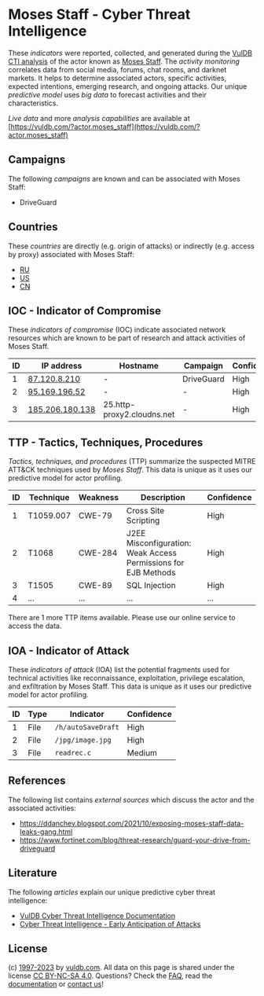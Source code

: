 # Moses Staff - Cyber Threat Intelligence

These _indicators_ were reported, collected, and generated during the [VulDB CTI analysis](https://vuldb.com/?kb.cti) of the actor known as [Moses Staff](https://vuldb.com/?actor.moses_staff). The _activity monitoring_ correlates data from social media, forums, chat rooms, and darknet markets. It helps to determine associated actors, specific activities, expected intentions, emerging research, and ongoing attacks. Our unique _predictive model_ uses _big data_ to forecast activities and their characteristics.

_Live data_ and more _analysis capabilities_ are available at [https://vuldb.com/?actor.moses_staff](https://vuldb.com/?actor.moses_staff)

## Campaigns

The following _campaigns_ are known and can be associated with Moses Staff:

* DriveGuard

## Countries

These _countries_ are directly (e.g. origin of attacks) or indirectly (e.g. access by proxy) associated with Moses Staff:

* [RU](https://vuldb.com/?country.ru)
* [US](https://vuldb.com/?country.us)
* [CN](https://vuldb.com/?country.cn)

## IOC - Indicator of Compromise

These _indicators of compromise_ (IOC) indicate associated network resources which are known to be part of research and attack activities of Moses Staff.

ID | IP address | Hostname | Campaign | Confidence
-- | ---------- | -------- | -------- | ----------
1 | [87.120.8.210](https://vuldb.com/?ip.87.120.8.210) | - | DriveGuard | High
2 | [95.169.196.52](https://vuldb.com/?ip.95.169.196.52) | - | - | High
3 | [185.206.180.138](https://vuldb.com/?ip.185.206.180.138) | 25.http-proxy2.cloudns.net | - | High

## TTP - Tactics, Techniques, Procedures

_Tactics, techniques, and procedures_ (TTP) summarize the suspected MITRE ATT&CK techniques used by _Moses Staff_. This data is unique as it uses our predictive model for actor profiling.

ID | Technique | Weakness | Description | Confidence
-- | --------- | -------- | ----------- | ----------
1 | T1059.007 | CWE-79 | Cross Site Scripting | High
2 | T1068 | CWE-284 | J2EE Misconfiguration: Weak Access Permissions for EJB Methods | High
3 | T1505 | CWE-89 | SQL Injection | High
4 | ... | ... | ... | ...

There are 1 more TTP items available. Please use our online service to access the data.

## IOA - Indicator of Attack

These _indicators of attack_ (IOA) list the potential fragments used for technical activities like reconnaissance, exploitation, privilege escalation, and exfiltration by Moses Staff. This data is unique as it uses our predictive model for actor profiling.

ID | Type | Indicator | Confidence
-- | ---- | --------- | ----------
1 | File | `/h/autoSaveDraft` | High
2 | File | `/jpg/image.jpg` | High
3 | File | `readrec.c` | Medium

## References

The following list contains _external sources_ which discuss the actor and the associated activities:

* https://ddanchev.blogspot.com/2021/10/exposing-moses-staff-data-leaks-gang.html
* https://www.fortinet.com/blog/threat-research/guard-your-drive-from-driveguard

## Literature

The following _articles_ explain our unique predictive cyber threat intelligence:

* [VulDB Cyber Threat Intelligence Documentation](https://vuldb.com/?kb.cti)
* [Cyber Threat Intelligence - Early Anticipation of Attacks](https://www.scip.ch/en/?labs.20201022)

## License

(c) [1997-2023](https://vuldb.com/?kb.changelog) by [vuldb.com](https://vuldb.com/?kb.about). All data on this page is shared under the license [CC BY-NC-SA 4.0](https://creativecommons.org/licenses/by-nc-sa/4.0/). Questions? Check the [FAQ](https://vuldb.com/?kb.faq), read the [documentation](https://vuldb.com/?kb) or [contact us](https://vuldb.com/?contact)!
